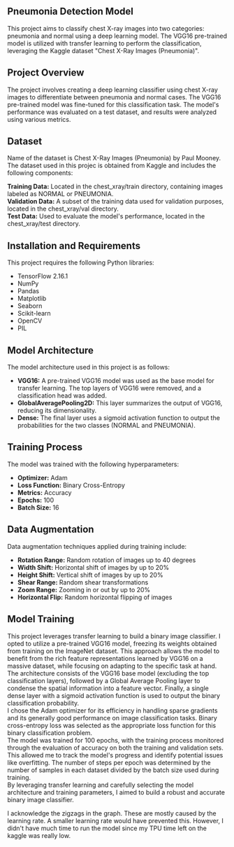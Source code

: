 
## Pneumonia Detection Model
This project aims to classify chest X-ray images into two categories: pneumonia and normal using a deep learning model. The VGG16 pre-trained model is utilized with transfer learning to perform the classification, leveraging the Kaggle dataset "Chest X-Ray Images (Pneumonia)".
## Project Overview
The project involves creating a deep learning classifier using chest X-ray images to differentiate between pneumonia and normal cases. The VGG16 pre-trained model was fine-tuned for this classification task. The model's performance was evaluated on a test dataset, and results were analyzed using various metrics.
## Dataset
Name of the dataset is Chest X-Ray Images (Pneumonia) by Paul Mooney. The dataset used in this projec is obtained from Kaggle and includes the following components:  

**Training Data:** Located in the chest_xray/train directory, containing images labeled as NORMAL or PNEUMONIA.  
**Validation Data:** A subset of the training data used for validation purposes, located in the chest_xray/val directory.  
**Test Data:** Used to evaluate the model's performance, located in the chest_xray/test directory.
## Installation and Requirements
This project requires the following Python libraries:

+ TensorFlow 2.16.1
+ NumPy
+ Pandas
+ Matplotlib
+ Seaborn
+ Scikit-learn
+ OpenCV
+ PIL
## Model Architecture
The model architecture used in this project is as follows:

+ **VGG16:** A pre-trained VGG16 model was used as the base model for transfer learning. The top layers of VGG16 were removed, and a classification head was added.  
+ **GlobalAveragePooling2D:** This layer summarizes the output of VGG16, reducing its dimensionality.  
+ **Dense:** The final layer uses a sigmoid activation function to output the probabilities for the two classes (NORMAL and PNEUMONIA).
## Training Process
The model was trained with the following hyperparameters:

+ **Optimizer:** Adam  
+ **Loss Function:** Binary Cross-Entropy  
+ **Metrics:** Accuracy  
+ **Epochs:** 100  
+ **Batch Size:** 16  
## Data Augmentation
Data augmentation techniques applied during training include:  
* **Rotation Range:** Random rotation of images up to 40 degrees
* **Width Shift:** Horizontal shift of images by up to 20%
* **Height Shift:** Vertical shift of images by up to 20%
* **Shear Range:** Random shear transformations
* **Zoom Range:** Zooming in or out by up to 20%
* **Horizontal Flip:** Random horizontal flipping of images
## Model Training
This project leverages transfer learning to build a binary image classifier. I opted to utilize a pre-trained VGG16 model, freezing its weights obtained from training on the ImageNet dataset. This approach allows the model to benefit from the rich feature representations learned by VGG16 on a massive dataset, while focusing on adapting to the specific task at hand.  
The architecture consists of the VGG16 base model (excluding the top classification layers), followed by a Global Average Pooling layer to condense the spatial information into a feature vector. Finally, a single dense layer with a sigmoid activation function is used to output the binary classification probability.  
I chose the Adam optimizer for its efficiency in handling sparse gradients and its generally good performance on image classification tasks. Binary cross-entropy loss was selected as the appropriate loss function for this binary classification problem.  
The model was trained for 100 epochs, with the training process monitored through the evaluation of accuracy on both the training and validation sets. This allowed me to track the model's progress and identify potential issues like overfitting. The number of steps per epoch was determined by the number of samples in each dataset divided by the batch size used during training.  
By leveraging transfer learning and carefully selecting the model architecture and training parameters, I aimed to build a robust and accurate binary image classifier.

I acknowledge the zigzags in the graph. These are mostly caused by the learning rate. A smaller learning rate would have prevented this. However, I didn't have much time to run the model since my TPU time left on the kaggle was really low.
